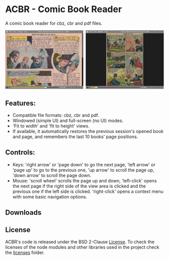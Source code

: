 # ACBR - Comic Book Reader

A comic book reader for cbz, cbr and pdf files.

![screenshots](./screenshots.jpg)

## Features:

- Compatible file formats: cbz, cbr and pdf.
- Windowed (simple UI) and full-screen (no UI) modes.
- 'Fit to width' and 'fit to height' views.
- If available, it automatically restores the previous session's opened book and page, and remembers the last 10 books' page positions.

## Controls:

- Keys: 'right arrow' or 'page down' to go the next page, 'left arrow' or 'page up' to go to the previous one, 'up arrow' to scroll the page up, 'down arrow' to scroll the page down.
- Mouse: 'scroll wheel' scrolls the page up and down, 'left-click' opens the next page if the right side of the view area is clicked and the previous one if the left side is clicked. 'right-click' opens a context menu with some basic navigation options.

## Downloads

## License

ACBR's code is released under the BSD 2-Clause [License](./LICENSE). To check the licenses of the node modules and other libraries used in the project check the [licenses](./licenses/) folder.
